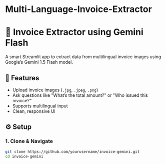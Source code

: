 # Multi-Language-Invoice-Extractor
# 🧾 Invoice Extractor using Gemini Flash

A smart Streamlit app to extract data from multilingual invoice images using Google’s Gemini 1.5 Flash model.

## 🚀 Features
- Upload invoice images (`.jpg`, `.jpeg`, `.png`)
- Ask questions like "What’s the total amount?" or "Who issued this invoice?"
- Supports multilingual input
- Clean, responsive UI

## ⚙️ Setup

### 1. Clone & Navigate
```bash
git clone https://github.com/yourusername/invoice-gemini.git
cd invoice-gemini
